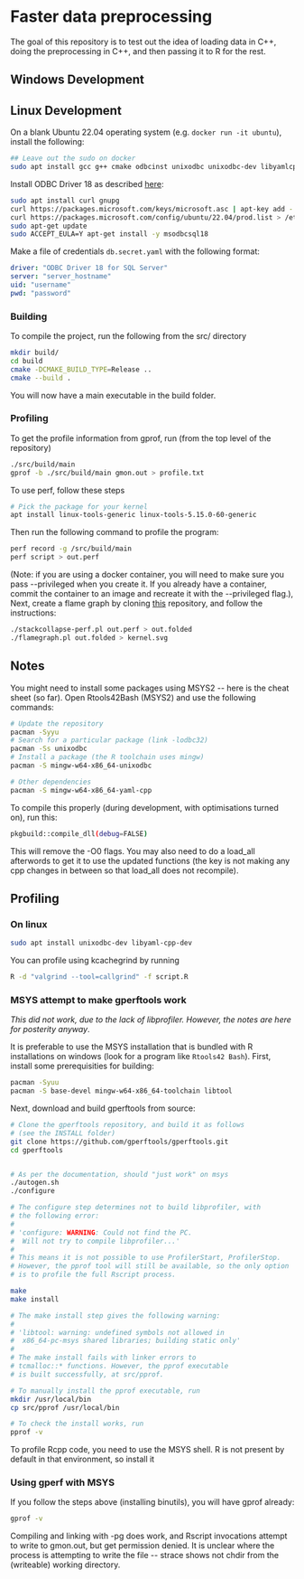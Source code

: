 # Faster data preprocessing

The goal of this repository is to test out the idea of loading data in C++, doing the preprocessing in C++, and then passing it to R for the rest.

## Windows Development

## Linux Development

On a blank Ubuntu 22.04 operating system (e.g. `docker run -it ubuntu`), install the following:

```bash
## Leave out the sudo on docker
sudo apt install gcc g++ cmake odbcinst unixodbc unixodbc-dev libyamlcpp-dev
```

Install ODBC Driver 18 as described [here](https://learn.microsoft.com/en-us/sql/connect/odbc/linux-mac/installing-the-microsoft-odbc-driver-for-sql-server?view=sql-server-ver15&tabs=ubuntu18-install%2Calpine17-install%2Cdebian8-install%2Credhat7-13-install%2Crhel7-offline):

```bash
sudo apt install curl gnupg
curl https://packages.microsoft.com/keys/microsoft.asc | apt-key add -
curl https://packages.microsoft.com/config/ubuntu/22.04/prod.list > /etc/apt/sources.list.d/mssql-release.list
sudo apt-get update
sudo ACCEPT_EULA=Y apt-get install -y msodbcsql18
```

Make a file of credentials `db.secret.yaml` with the following format:

```yaml
driver: "ODBC Driver 18 for SQL Server"
server: "server_hostname"
uid: "username"
pwd: "password"
```

### Building 

To compile the project, run the following from the src/ directory

```bash
mkdir build/
cd build
cmake -DCMAKE_BUILD_TYPE=Release ..
cmake --build . 
```

You will now have a main executable in the build folder. 

### Profiling

To get the profile information from gprof, run (from the top level of the repository)
 

```bash
./src/build/main
gprof -b ./src/build/main gmon.out > profile.txt
```

To use perf, follow these steps

```bash
# Pick the package for your kernel
apt install linux-tools-generic linux-tools-5.15.0-60-generic
```

Then run the following command to profile the program:

```bash
perf record -g /src/build/main
perf script > out.perf
```

(Note: if you are using a docker container, you will need to make sure you pass --privileged when you create it. If you already have a container, commit the container to an image and recreate it with the --privileged flag.), Next, create a flame graph by cloning [this](https://github.com/brendangregg/FlameGraph) repository, and follow the instructions:


```bash
./stackcollapse-perf.pl out.perf > out.folded
./flamegraph.pl out.folded > kernel.svg
```


## Notes

You might need to install some packages using MSYS2 -- here is the cheat sheet (so far). Open Rtools42Bash (MSYS2) and use the following commands:

```bash
# Update the repository
pacman -Syyu
# Search for a particular package (link -lodbc32)
pacman -Ss unixodbc
# Install a package (the R toolchain uses mingw)
pacman -S mingw-w64-x86_64-unixodbc

# Other dependencies
pacman -S mingw-w64-x86_64-yaml-cpp
```

To compile this properly (during development, with optimisations turned on), run this:

```bash
pkgbuild::compile_dll(debug=FALSE)
```

This will remove the -O0 flags. You may also need to do a load_all afterwords to get it to use the updated functions (the key is not making any cpp changes in between so that load_all does not recompile).

## Profiling

### On linux


```bash
sudo apt install unixodbc-dev libyaml-cpp-dev
```

You can profile using kcachegrind by running 

```bash
R -d "valgrind --tool=callgrind" -f script.R
```

### MSYS attempt to make gperftools work

*This did not work, due to the lack of libprofiler. However, the notes are here for posterity anyway*.

It is preferable to use the MSYS installation that is bundled with R installations on windows (look for a program like `Rtools42 Bash`). First, install some prerequisities for building:

```bash
pacman -Syuu
pacman -S base-devel mingw-w64-x86_64-toolchain libtool
```

Next, download and build gperftools from source:

```bash
# Clone the gperftools repository, and build it as follows
# (see the INSTALL folder)
git clone https://github.com/gperftools/gperftools.git
cd gperftools


# As per the documentation, should "just work" on msys
./autogen.sh
./configure

# The configure step determines not to build libprofiler, with
# the following error:
#
# 'configure: WARNING: Could not find the PC.
#  Will not try to compile libprofiler...'
#
# This means it is not possible to use ProfilerStart, ProfilerStop.
# However, the pprof tool will still be available, so the only option
# is to profile the full Rscript process.

make
make install

# The make install step gives the following warning:
#
# 'libtool: warning: undefined symbols not allowed in
#  x86_64-pc-msys shared libraries; building static only'
#
# The make install fails with linker errors to
# tcmalloc::* functions. However, the pprof executable
# is built successfully, at src/pprof.

# To manually install the pprof executable, run
mkdir /usr/local/bin
cp src/pprof /usr/local/bin

# To check the install works, run
pprof -v
```

To profile Rcpp code, you need to use the MSYS shell. R is not present by default in that environment, so install it

### Using gperf with MSYS

If you follow the steps above (installing binutils), you will have gprof already:

```bash
gprof -v
```

Compiling and linking with -pg does work, and Rscript invocations attempt to write to gmon.out, but get permission denied. It is unclear where the process is attempting to write the file -- strace shows not chdir from the (writeable) working directory. 

